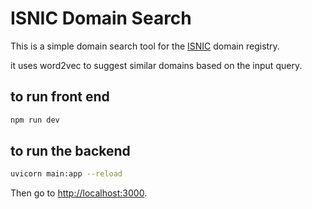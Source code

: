# ISNIC Domain Search

This is a simple domain search tool for the [ISNIC](https://www.isnic.is/en/) domain registry.

it uses word2vec to suggest similar domains based on the input query.


## to run front end

```bash
npm run dev
```

## to run the backend

```bash
uvicorn main:app --reload
```

Then go to [http://localhost:3000](http://localhost:3000).
